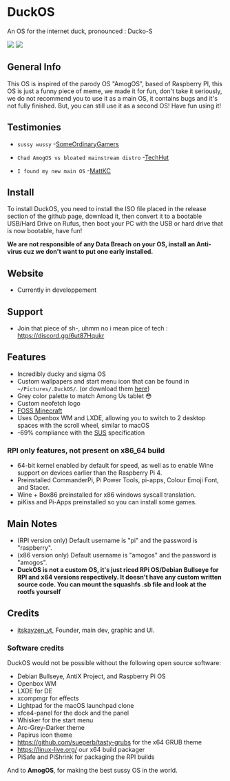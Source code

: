 # DuckOS
An OS for the internet duck, pronounced : Ducko-S

<img src="https://i.postimg.cc/vmF8tTVH/120727498-ecfc5e00-c497-11eb-9f92-a1b99318fee1.png"/> <img src="https://i.postimg.cc/m2Ym9qXt/130533968-d797e83d-e643-4c62-9264-7d46c2b67b48.png"/>

## General Info

This OS is inspired of the parody OS "AmogOS", based of Raspberry PI, this OS is just a funny piece of meme, we made it for fun, don't take it seriously,
we do not recommend you to use it as a main OS, it contains bugs and it's not fully finished.
But, you can still use it as a second OS! Have fun using it!

## Testimonies

- `sussy wussy` -[SomeOrdinaryGamers](https://www.youtube.com/watch?v=ixLuhDxNktk)
  
- `Chad AmogOS vs bloated mainstream distro` -[TechHut](https://www.youtube.com/watch?v=ymYIJYb2hYI)  

- `I found my new main OS` -[MattKC](https://www.youtube.com/watch?v=saScDeK_U9o)

## Install
To install DuckOS, you need to install the ISO file placed in the release section of the github page, download it, then convert it to a bootable USB/Hard Drive on Rufus, then boot your PC with the USB or hard drive that is now bootable, have fun!

**We are not responsible of any Data Breach on your OS, install an Anti-virus cuz we don't want to put one early installed.**

## Website
- Currently in developpement

## Support
- Join that piece of sh-, uhmm no i mean pice of tech : https://discord.gg/6ut87Hqukr 

## Features
- Incredibly ducky and sigma OS
- Custom wallpapers and start menu icon that can be found in `~/Pictures/.DuckOS/`. (or download them [here](https://github.com/Amog-OS/AmogOS-Wallpapers))
- Grey color palette to match Among Us tablet 😳
- Custom neofetch logo
- [FOSS Minecraft](https://gitea.thebrokenrail.com/TheBrokenRail/minecraft-pi-reborn/minecraft-pi-reborn)
- Uses Openbox WM and LXDE, allowing you to switch to 2 desktop spaces with the scroll wheel, similar to macOS
- -69% compliance with the [SUS](https://en.m.wikipedia.org/wiki/Single_UNIX_Specification) specification

### RPI only features, not present on x86_64 build
- 64-bit kernel enabled by default for speed, as well as to enable Wine support on devices earlier than the Raspberry Pi 4.
- Preinstalled CommanderPi, Pi Power Tools, pi-apps, Colour Emoji Font, and Stacer.
- Wine + Box86 preinstalled for x86 windows syscall translation.
- piKiss and Pi-Apps preinstalled so you can install some games.

## Main Notes
- (RPI version only) Default username is "pi" and the password is "raspberry".
- (x86 version only) Default username is "amogos" and the password is "amogos".
- **DuckOS is not a custom OS, it's just riced RPi OS/Debian Bullseye for RPI and x64 versions respectively. It doesn't have any custom written source code. You can mount the squashfs .sb file and look at the rootfs yourself**

## Credits
- [itskayzen_yt](https://github.com/itskayzen), Founder, main dev, graphic and UI.

### Software credits
DuckOS would not be possible without the following open source software:

- Debian Bullseye, AntiX Project, and Raspberry Pi OS
- Openbox WM  
- LXDE for DE  
- xcompmgr for effects  
- Lightpad for the macOS launchpad clone
- xfce4-panel for the dock and the panel
- Whisker for the start menu
- Arc-Grey-Darker theme
- Papirus icon theme
- https://github.com/sueperb/tasty-grubs for the x64 GRUB theme  
- https://linux-live.org/ our x64 build packager
- PiSafe and PiShrink for packaging the RPI builds  

And to **AmogOS**, for making the best sussy OS in the world.
